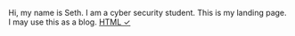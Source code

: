 Hi, my name is Seth. I am a cyber security student.
This is my landing page. I may use this as a blog.
<a rel="nofollow" href="#">HTML ✓</a>
